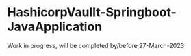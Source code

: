 # HashicorpVaullt-Springboot-JavaApplication

Work in progress, will be completed by/before  27-March-2023